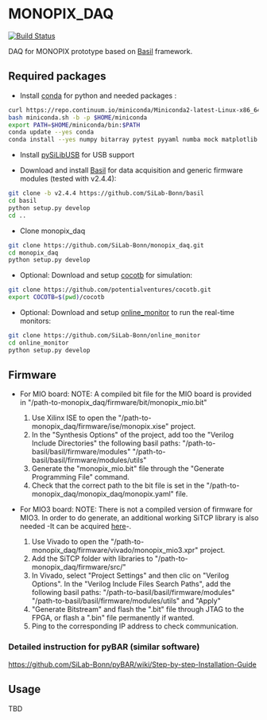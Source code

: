 # MONOPIX_DAQ

[![Build Status](https://travis-ci.org/SiLab-Bonn/monopix_daq.svg?branch=master)](https://travis-ci.org/SiLab-Bonn/monopix_daq)

DAQ for MONOPIX prototype based on [Basil](https://github.com/SiLab-Bonn/basil) framework.

## Required packages

- Install [conda](http://conda.pydata.org) for python and needed packages :
```bash
curl https://repo.continuum.io/miniconda/Miniconda2-latest-Linux-x86_64.sh -o miniconda.sh
bash miniconda.sh -b -p $HOME/miniconda
export PATH=$HOME/miniconda/bin:$PATH
conda update --yes conda
conda install --yes numpy bitarray pytest pyyaml numba mock matplotlib scipy pytables progressbar
```

- Install [pySiLibUSB](https://github.com/SiLab-Bonn/pySiLibUSB) for USB support

- Download and install [Basil](https://github.com/SiLab-Bonn/basil) for data acquisition and generic firmware modules (tested with v2.4.4):
```bash
git clone -b v2.4.4 https://github.com/SiLab-Bonn/basil
cd basil
python setup.py develop 
cd ..
```

- Clone monopix_daq
```bash
git clone https://github.com/SiLab-Bonn/monopix_daq.git
cd monopix_daq
python setup.py develop
```

- Optional: Download and setup [cocotb](https://github.com/potentialventures/cocotb) for simulation:
```bash
git clone https://github.com/potentialventures/cocotb.git
export COCOTB=$(pwd)/cocotb
```

- Optional: Download and setup [online_monitor](https://github.com/SiLab-Bonn/online_monitor) to run the real-time monitors:
```bash
git clone https://github.com/SiLab-Bonn/online_monitor
cd online_monitor
python setup.py develop
```

## Firmware

- For MIO board:
    NOTE: A compiled bit file for the MIO board is provided in "/path-to-monopix_daq/firmware/bit/monopix_mio.bit"
    1. Use Xilinx ISE to open the "/path-to-monopix_daq/firmware/ise/monopix.xise" project.
    2. In the "Synthesis Options" of the project, add too the "Verilog Include Directories" the following basil paths:
        "/path-to-basil/basil/firmware/modules"
        "/path-to-basil/basil/firmware/modules/utils"
    3. Generate the "monopix_mio.bit" file through the "Generate Programming File" command.
    4. Check that the correct path to the bit file is set in the "/path-to-monopix_daq/monopix_daq/monopix.yaml" file.

- For MIO3 board:
    NOTE: There is not a compiled version of firmware for MIO3. In order to do generate, an additional working SiTCP library is also needed -It can be acquired [here](https://github.com/SiLab-Bonn/online_monitor)-.
    1. Use Vivado to open the "/path-to-monopix_daq/firmware/vivado/monopix_mio3.xpr" project.
    2. Add the SiTCP folder with libraries to "/path-to-monopix_daq/firmware/src/"
    3. In Vivado, select "Project Settings" and then clic on "Verilog Options". In the "Verilog Include Files Search Paths", add the following basil paths:
        "/path-to-basil/basil/firmware/modules"
        "/path-to-basil/basil/firmware/modules/utils"
    and "Apply"
    4. "Generate Bitstream" and flash the ".bit" file through JTAG to the FPGA, or flash a ".bin" file permanently if wanted.
    5. Ping to the corresponding IP address to check communication.

### Detailed instruction for pyBAR (similar software)

https://github.com/SiLab-Bonn/pyBAR/wiki/Step-by-step-Installation-Guide

## Usage

TBD
